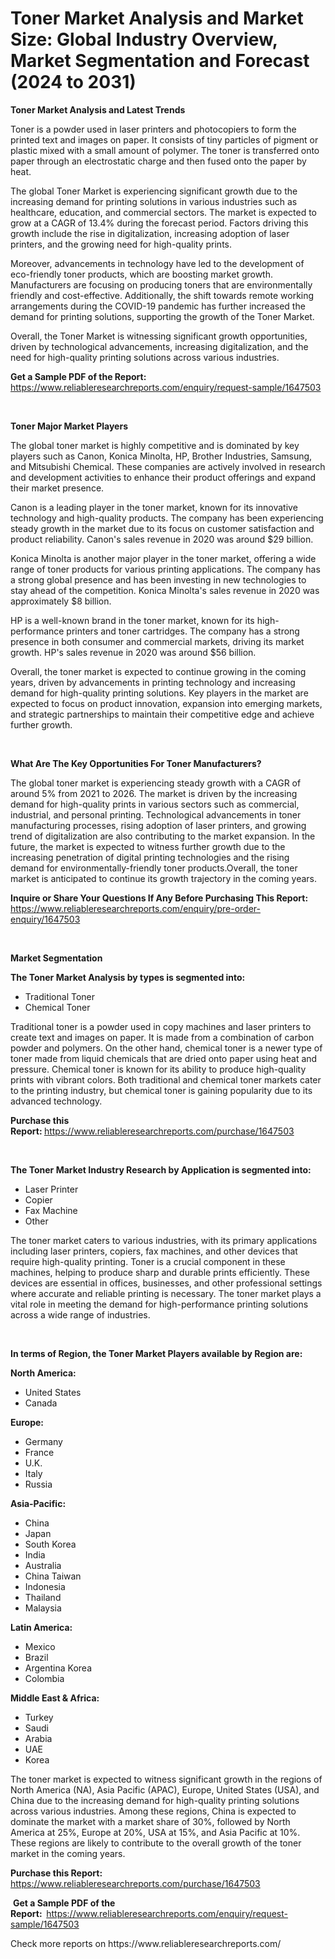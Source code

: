 <p><h1>Toner Market Analysis and Market Size: Global Industry Overview, Market Segmentation and Forecast (2024 to 2031)</h1></p><p><strong>Toner Market Analysis and Latest Trends</strong></p>
<p><p>Toner is a powder used in laser printers and photocopiers to form the printed text and images on paper. It consists of tiny particles of pigment or plastic mixed with a small amount of polymer. The toner is transferred onto paper through an electrostatic charge and then fused onto the paper by heat.</p><p>The global Toner Market is experiencing significant growth due to the increasing demand for printing solutions in various industries such as healthcare, education, and commercial sectors. The market is expected to grow at a CAGR of 13.4% during the forecast period. Factors driving this growth include the rise in digitalization, increasing adoption of laser printers, and the growing need for high-quality prints.</p><p>Moreover, advancements in technology have led to the development of eco-friendly toner products, which are boosting market growth. Manufacturers are focusing on producing toners that are environmentally friendly and cost-effective. Additionally, the shift towards remote working arrangements during the COVID-19 pandemic has further increased the demand for printing solutions, supporting the growth of the Toner Market.</p><p>Overall, the Toner Market is witnessing significant growth opportunities, driven by technological advancements, increasing digitalization, and the need for high-quality printing solutions across various industries.</p></p>
<p><strong>Get a Sample PDF of the Report:&nbsp;</strong> <a href="https://www.reliableresearchreports.com/enquiry/request-sample/1647503">https://www.reliableresearchreports.com/enquiry/request-sample/1647503</a></p>
<p>&nbsp;</p>
<p><strong>Toner Major Market Players</strong></p>
<p><p>The global toner market is highly competitive and is dominated by key players such as Canon, Konica Minolta, HP, Brother Industries, Samsung, and Mitsubishi Chemical. These companies are actively involved in research and development activities to enhance their product offerings and expand their market presence. </p><p>Canon is a leading player in the toner market, known for its innovative technology and high-quality products. The company has been experiencing steady growth in the market due to its focus on customer satisfaction and product reliability. Canon's sales revenue in 2020 was around $29 billion.</p><p>Konica Minolta is another major player in the toner market, offering a wide range of toner products for various printing applications. The company has a strong global presence and has been investing in new technologies to stay ahead of the competition. Konica Minolta's sales revenue in 2020 was approximately $8 billion.</p><p>HP is a well-known brand in the toner market, known for its high-performance printers and toner cartridges. The company has a strong presence in both consumer and commercial markets, driving its market growth. HP's sales revenue in 2020 was around $56 billion.</p><p>Overall, the toner market is expected to continue growing in the coming years, driven by advancements in printing technology and increasing demand for high-quality printing solutions. Key players in the market are expected to focus on product innovation, expansion into emerging markets, and strategic partnerships to maintain their competitive edge and achieve further growth.</p></p>
<p>&nbsp;</p>
<p><strong>What Are The Key Opportunities For Toner Manufacturers?</strong></p>
<p><p>The global toner market is experiencing steady growth with a CAGR of around 5% from 2021 to 2026. The market is driven by the increasing demand for high-quality prints in various sectors such as commercial, industrial, and personal printing. Technological advancements in toner manufacturing processes, rising adoption of laser printers, and growing trend of digitalization are also contributing to the market expansion. In the future, the market is expected to witness further growth due to the increasing penetration of digital printing technologies and the rising demand for environmentally-friendly toner products.Overall, the toner market is anticipated to continue its growth trajectory in the coming years.</p></p>
<p><strong>Inquire or Share Your Questions If Any Before Purchasing This Report:</strong> <a href="https://www.reliableresearchreports.com/enquiry/pre-order-enquiry/1647503">https://www.reliableresearchreports.com/enquiry/pre-order-enquiry/1647503</a></p>
<p>&nbsp;</p>
<p><strong>Market Segmentation</strong></p>
<p><strong>The Toner Market Analysis by types is segmented into:</strong></p>
<p><ul><li>Traditional Toner</li><li>Chemical Toner</li></ul></p>
<p><p>Traditional toner is a powder used in copy machines and laser printers to create text and images on paper. It is made from a combination of carbon powder and polymers. On the other hand, chemical toner is a newer type of toner made from liquid chemicals that are dried onto paper using heat and pressure. Chemical toner is known for its ability to produce high-quality prints with vibrant colors. Both traditional and chemical toner markets cater to the printing industry, but chemical toner is gaining popularity due to its advanced technology.</p></p>
<p><strong>Purchase this Report:&nbsp;</strong><a href="https://www.reliableresearchreports.com/purchase/1647503">https://www.reliableresearchreports.com/purchase/1647503</a></p>
<p>&nbsp;</p>
<p><strong>The Toner Market Industry Research by Application is segmented into:</strong></p>
<p><ul><li>Laser Printer</li><li>Copier</li><li>Fax Machine</li><li>Other</li></ul></p>
<p><p>The toner market caters to various industries, with its primary applications including laser printers, copiers, fax machines, and other devices that require high-quality printing. Toner is a crucial component in these machines, helping to produce sharp and durable prints efficiently. These devices are essential in offices, businesses, and other professional settings where accurate and reliable printing is necessary. The toner market plays a vital role in meeting the demand for high-performance printing solutions across a wide range of industries.</p></p>
<p>&nbsp;</p>
<p><strong>In terms of Region, the Toner Market Players available by Region are:</strong></p>
<p>
    <p> <strong> North America: </strong>
        <ul>
            <li>United States</li>
            <li>Canada</li>
        </ul>
        </p> 
    <p> <strong> Europe: </strong>
        <ul>
            <li>Germany</li>
            <li>France</li>
            <li>U.K.</li>
            <li>Italy</li>
            <li>Russia</li>
        </ul>
        </p> 
    <p> <strong> Asia-Pacific: </strong>
        <ul>
            <li>China</li>
            <li>Japan</li>
            <li>South Korea</li>
            <li>India</li>
            <li>Australia</li>
            <li>China Taiwan</li>
            <li>Indonesia</li>
            <li>Thailand</li>
            <li>Malaysia</li>
        </ul>
        </p> 
    <p> <strong> Latin America: </strong>
        <ul>
            <li>Mexico</li>
            <li>Brazil</li>
            <li>Argentina Korea</li>
            <li>Colombia</li>
        </ul>
        </p> 
    <p> <strong> Middle East & Africa: </strong>
        <ul>
            <li>Turkey</li>
            <li>Saudi</li>
            <li>Arabia</li>
            <li>UAE</li>
            <li>Korea</li>
        </ul>
    </p>
    </p>
<p><p>The toner market is expected to witness significant growth in the regions of North America (NA), Asia Pacific (APAC), Europe, United States (USA), and China due to the increasing demand for high-quality printing solutions across various industries. Among these regions, China is expected to dominate the market with a market share of 30%, followed by North America at 25%, Europe at 20%, USA at 15%, and Asia Pacific at 10%. These regions are likely to contribute to the overall growth of the toner market in the coming years.</p></p>
<p><strong>Purchase this Report: </strong><a href="https://www.reliableresearchreports.com/purchase/1647503">https://www.reliableresearchreports.com/purchase/1647503</a></p>
<p>&nbsp;<strong>Get a Sample PDF of the Report:&nbsp;&nbsp;</strong><a href="https://www.reliableresearchreports.com/enquiry/request-sample/1647503">https://www.reliableresearchreports.com/enquiry/request-sample/1647503</a></p>
<p><strong></strong></p>
<p>Check more reports on https://www.reliableresearchreports.com/</p>